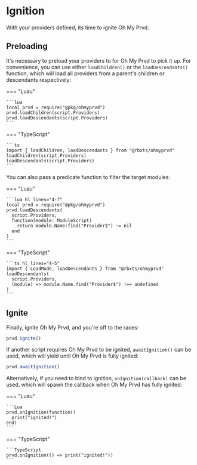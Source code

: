 # Ignition

With your providers defined, its time to ignite Oh My Prvd.

## Preloading

It's necessary to preload your providers to for Oh My Prvd to pick it up. For
convenience, you can use either `loadChildren()` or the `loadDescendants()`
function, which will load all providers from a parent's children or
descendants respectively:

=== "Luau"

    ```lua
    local prvd = require("@pkg/ohmyprvd")
    prvd.loadChildren(script.Providers)
    prvd.loadDescendants(script.Providers)
    ```

=== "TypeScript"

    ```ts
    import { loadChildren, loadDescendants } from "@rbxts/ohmyprvd"
    loadChildren(script.Providers)
    loadDescendants(script.Providers)
    ```

You can also pass a predicate function to filter the target modules:

=== "Luau"

    ```lua hl_lines="4-7"
    local prvd = require("@pkg/ohmyprvd")
    prvd.loadDescendants(
      script.Providers,
      function(module: ModuleScript)
        return module.Name:find("Provider$") ~= nil
      end
    )
    ```

=== "TypeScript"

    ```ts hl_lines="4-5"
    import { LoadMode, loadDescendants } from "@rbxts/ohmyprvd"
    loadDescendants(
      script.Providers,
      (module) => module.Name.find("Provider$") !== undefined
    )
    ```

## Ignite

Finally, ignite Oh My Prvd, and you're off to the races:

```TypeScript
prvd.ignite()
```

If another script requires Oh My Prvd to be ignited, `awaitIgnition()` can be
used, which will yield until Oh My Prvd is fully ignited:

```TypeScript
prvd.awaitIgnition()
```

Alternatively, if you need to bind to ignition, `onIgnition(callback)` can be
used, which will spawn the callback when Oh My Prvd has fully ignited:

=== "Luau"

    ```Lua
    prvd.onIgnition(function()
      print("ignited!")
    end)
    ```

=== "TypeScript"

    ```TypeScript
    prvd.onIgnition(() => print("ignited!"))
    ```
